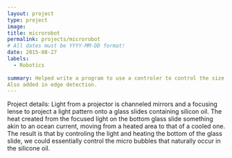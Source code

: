 ```yaml
---
layout: project
type: project
image: 
title: microrobot
permalink: projects/microrobot
# All dates must be YYYY-MM-DD format!
date: 2015-08-27
labels:
  - Robotics
 
summary: Helped write a program to use a controler to control the size and speed of a light pattern as it moves about a x-y axis plane. 
Also added in edge detection. 
---
```

Project details:
Light from a projector is channeled mirrors and a focusing lense to project a light pattern onto a glass slides containing silicon oil. The heat created from the focused light on the bottom glass slide something akin to an ocean current, moving from a heated area to that of a cooled one. The result is that by controling the light and heating the bottom of the glass slide, we could essentially control the micro bubbles that naturally occur in the silicone oil.

